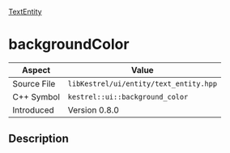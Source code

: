[TextEntity](index.md)
# backgroundColor
| Aspect | Value |
| --- | --- |
| Source File | `libKestrel/ui/entity/text_entity.hpp` |
| C++ Symbol | `kestrel::ui::background_color` |
| Introduced | Version 0.8.0 |
## Description
